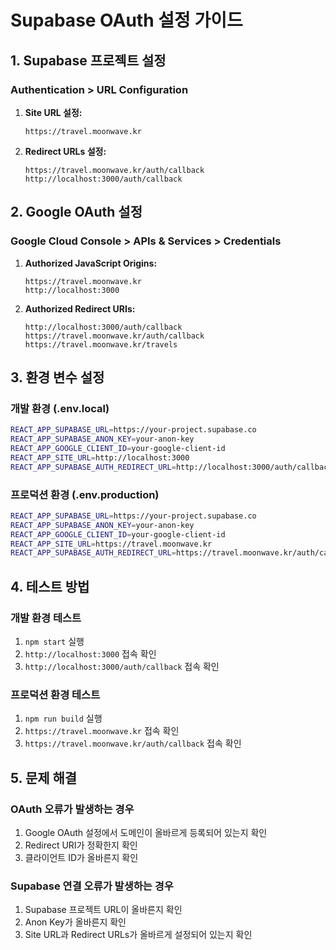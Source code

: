 # Supabase OAuth 설정 가이드

## 1. Supabase 프로젝트 설정

### Authentication > URL Configuration

1. **Site URL 설정:**
   ```
   https://travel.moonwave.kr
   ```

2. **Redirect URLs 설정:**
   ```
   https://travel.moonwave.kr/auth/callback
   http://localhost:3000/auth/callback
   ```

## 2. Google OAuth 설정

### Google Cloud Console > APIs & Services > Credentials

1. **Authorized JavaScript Origins:**
   ```
   https://travel.moonwave.kr
   http://localhost:3000
   ```

2. **Authorized Redirect URIs:**
   ```
   http://localhost:3000/auth/callback
   https://travel.moonwave.kr/auth/callback
   https://travel.moonwave.kr/travels
   ```

## 3. 환경 변수 설정

### 개발 환경 (.env.local)
```bash
REACT_APP_SUPABASE_URL=https://your-project.supabase.co
REACT_APP_SUPABASE_ANON_KEY=your-anon-key
REACT_APP_GOOGLE_CLIENT_ID=your-google-client-id
REACT_APP_SITE_URL=http://localhost:3000
REACT_APP_SUPABASE_AUTH_REDIRECT_URL=http://localhost:3000/auth/callback
```

### 프로덕션 환경 (.env.production)
```bash
REACT_APP_SUPABASE_URL=https://your-project.supabase.co
REACT_APP_SUPABASE_ANON_KEY=your-anon-key
REACT_APP_GOOGLE_CLIENT_ID=your-google-client-id
REACT_APP_SITE_URL=https://travel.moonwave.kr
REACT_APP_SUPABASE_AUTH_REDIRECT_URL=https://travel.moonwave.kr/auth/callback
```

## 4. 테스트 방법

### 개발 환경 테스트
1. `npm start` 실행
2. `http://localhost:3000` 접속 확인
3. `http://localhost:3000/auth/callback` 접속 확인

### 프로덕션 환경 테스트
1. `npm run build` 실행
2. `https://travel.moonwave.kr` 접속 확인
3. `https://travel.moonwave.kr/auth/callback` 접속 확인

## 5. 문제 해결

### OAuth 오류가 발생하는 경우
1. Google OAuth 설정에서 도메인이 올바르게 등록되어 있는지 확인
2. Redirect URI가 정확한지 확인
3. 클라이언트 ID가 올바른지 확인

### Supabase 연결 오류가 발생하는 경우
1. Supabase 프로젝트 URL이 올바른지 확인
2. Anon Key가 올바른지 확인
3. Site URL과 Redirect URLs가 올바르게 설정되어 있는지 확인